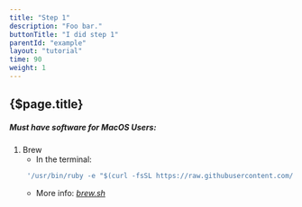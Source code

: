 ```yaml
---
title: "Step 1"
description: "Foo bar."
buttonTitle: "I did step 1"
parentId: "example"
layout: "tutorial"
time: 90
weight: 1
---
```


## {$page.title}

##### Must have software for MacOS Users:

1. Brew
	- In the terminal:
	```js
	 '/usr/bin/ruby -e "$(curl -fsSL https://raw.githubusercontent.com/Homebrew/install/master/install)'
	```
	- More info: *[brew.sh](https://brew.sh/)*


